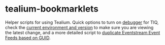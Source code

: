 # tealium-bookmarklets
Helper scripts for using Tealium. Quick options to turn on [debugger](https://github.com/transparenceweb/tealium-bookmarklets/blob/main/activate-debugger.js) for TIQ, check the [current environment and version]() to make sure you are viewing the latest change, and a more detailed script to [duplicate Eventstream Event Feeds based on GUID]().
